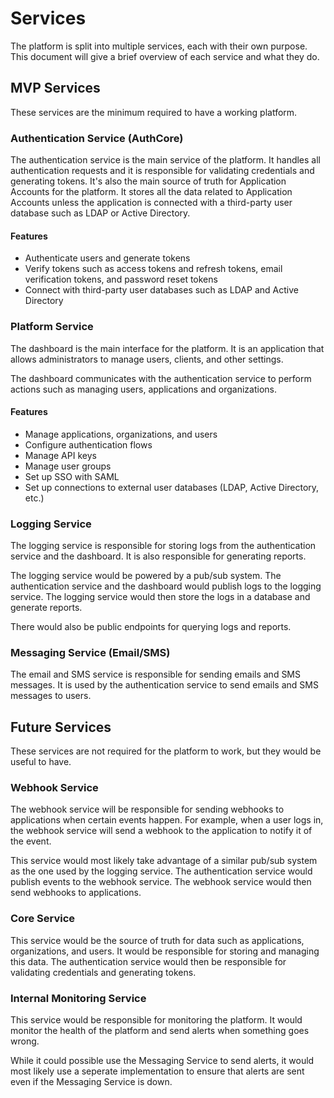 # Services

The platform is split into multiple services, each with their own purpose. This document will give a brief overview of each service and what they do.

## MVP Services

These services are the minimum required to have a working platform.

### Authentication Service (AuthCore)

The authentication service is the main service of the platform. It handles all authentication requests and it is responsible for validating credentials and generating tokens. It's also the main source of truth for Application Accounts for the platform. It stores all the data related to Application Accounts unless the application is connected with a third-party user database such as LDAP or Active Directory.

#### Features

-   Authenticate users and generate tokens
-   Verify tokens such as access tokens and refresh tokens, email verification tokens, and password reset tokens
-   Connect with third-party user databases such as LDAP and Active Directory

### Platform Service

The dashboard is the main interface for the platform. It is an application that allows administrators to manage users, clients, and other settings.

The dashboard communicates with the authentication service to perform actions such as managing users, applications and organizations.

#### Features

-   Manage applications, organizations, and users
-   Configure authentication flows
-   Manage API keys
-   Manage user groups
-   Set up SSO with SAML
-   Set up connections to external user databases (LDAP, Active Directory, etc.)

### Logging Service

The logging service is responsible for storing logs from the authentication service and the dashboard. It is also responsible for generating reports.

The logging service would be powered by a pub/sub system. The authentication service and the dashboard would publish logs to the logging service. The logging service would then store the logs in a database and generate reports.

There would also be public endpoints for querying logs and reports.

### Messaging Service (Email/SMS)

The email and SMS service is responsible for sending emails and SMS messages. It is used by the authentication service to send emails and SMS messages to users.

## Future Services

These services are not required for the platform to work, but they would be useful to have.

### Webhook Service

The webhook service will be responsible for sending webhooks to applications when certain events happen. For example, when a user logs in, the webhook service will send a webhook to the application to notify it of the event.

This service would most likely take advantage of a similar pub/sub system as the one used by the logging service. The authentication service would publish events to the webhook service. The webhook service would then send webhooks to applications.

### Core Service

This service would be the source of truth for data such as applications, organizations, and users. It would be responsible for storing and managing this data. The authentication service would then be responsible for validating credentials and generating tokens.

### Internal Monitoring Service

This service would be responsible for monitoring the platform. It would monitor the health of the platform and send alerts when something goes wrong.

While it could possible use the Messaging Service to send alerts, it would most likely use a seperate implementation to ensure that alerts are sent even if the Messaging Service is down.
